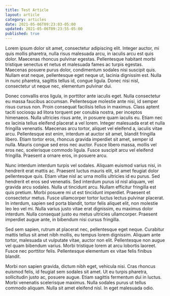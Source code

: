 ```yaml
---
title: Test Article
layout: article
category: articles
date: 2021-05-06T09:23:03-05:00
updated: 2021-05-06T09:23:55-05:00
published: true
---
```


Lorem ipsum dolor sit amet, consectetur adipiscing elit. Integer auctor, mi quis mollis pharetra, nulla risus malesuada arcu, in iaculis arcu est quis dolor. Maecenas rhoncus pulvinar egestas. Pellentesque habitant morbi tristique senectus et netus et malesuada fames ac turpis egestas. Maecenas posuere purus dolor, condimentum sodales nisi suscipit quis. Nullam erat neque, pellentesque eget neque ut, lacinia dignissim est. Nulla in nunc pharetra, sagittis tellus id, congue ligula. Donec nisi nisl, consectetur ut neque nec, elementum pulvinar dui.

Donec convallis eros ligula, in porttitor ante iaculis eget. Nulla consectetur eu massa faucibus accumsan. Pellentesque molestie ante nisi, id semper risus cursus non. Proin consequat facilisis tellus in maximus. Class aptent taciti sociosqu ad litora torquent per conubia nostra, per inceptos himenaeos. Nulla ultricies risus ante, in posuere quam iaculis eu. Etiam nec ex lacinia tellus eleifend placerat a vel lorem. Integer malesuada erat et nulla fringilla venenatis. Maecenas arcu tortor, aliquet vel eleifend a, iaculis vitae arcu. Pellentesque est enim, interdum at auctor sit amet, blandit fringilla libero. Etiam tortor eros, rhoncus gravida imperdiet sit amet, semper id nulla. Mauris congue sed eros nec auctor. Fusce libero massa, mollis vel eros nec, scelerisque commodo ligula. Fusce suscipit arcu vel eleifend fringilla. Praesent a ornare eros, in posuere arcu.

Nunc interdum interdum turpis vel sodales. Aliquam euismod varius nisi, in hendrerit erat mattis ac. Praesent luctus mauris elit, sit amet feugiat dolor pellentesque quis. Etiam vitae nisl ac urna mollis ultricies id eu purus. Sed hendrerit et eros sed venenatis. Sed interdum purus id nisl aliquam, vel gravida arcu sodales. Nulla ut tincidunt arcu. Nullam efficitur fringilla est quis pretium. Morbi posuere mi ut est tincidunt imperdiet. Praesent et consectetur metus. Fusce ullamcorper tortor luctus lectus pulvinar placerat. In interdum, sapien sed porta blandit, tortor felis aliquet elit, non molestie leo leo vel mi. Nulla varius justo vitae erat dignissim, eu maximus dolor interdum. Nulla consequat justo eu metus ultricies ullamcorper. Praesent imperdiet augue ante, in bibendum nisi cursus fringilla.

Sed sem sapien, rutrum at placerat nec, pellentesque eget neque. Curabitur mattis tellus sit amet nibh mollis, eu tempus lorem dignissim. Aliquam ante tortor, malesuada ut vulputate vitae, auctor non elit. Pellentesque non augue vel quam bibendum varius. Morbi tristique lorem at arcu lobortis laoreet. Fusce nec porttitor felis. Pellentesque elementum ex vitae felis finibus blandit.

Morbi non sapien gravida, dictum nibh eget, vehicula nisi. Cras rhoncus euismod felis, id feugiat sem sodales sit amet. Ut eu turpis pharetra, sollicitudin justo ac, posuere augue. Etiam sagittis fermentum dui in luctus. Morbi venenatis scelerisque maximus. Nulla sodales purus ut tellus commodo aliquam. Nulla sit amet eleifend nisl. In eget malesuada odio. 